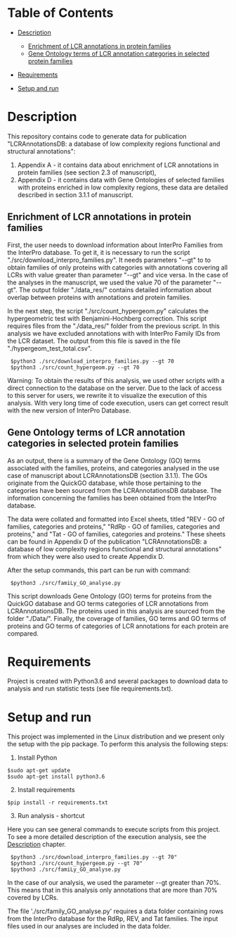 # Table of Contents

- [Description](#description)

    - [Enrichment of LCR annotations in protein families](#enrichment-of-lcr-annotations-in-protein-families)
    - [Gene Ontology terms of LCR annotation categories in selected protein families](#gene-ontology-terms-of-lcr-annotation-categories-in-selected-protein-families)

- [Requirements](#requirements-)

- [Setup and run](#requirements-)


# Description

This repository contains code to generate data for publication "LCRAnnotationsDB: a database of low complexity regions
functional and structural annotations":

1. Appendix A - it contains data about enrichment of LCR annotations in protein families (see section 2.3 of manuscript),
2. Appendix D - it contains data with Gene Ontologies of selected families with proteins enriched in low complexity
   regions, these data are detailed described in section 3.1.1 of manuscript.

## Enrichment of LCR annotations in protein families

First, the user needs to download information about InterPro Families from the InterPro database. 
To get it, it is necessary to run the script "./src/download_interpro_families.py". It needs parameters "--gt" to 
to obtain families of only proteins with categories with annotations covering all LCRs with value greater 
than parameter "--gt" and vice versa. In the case of the analyses in the manuscript, we used the value 70 of the parameter "--gt".
The output folder "./data_res/" contains detailed information about overlap between proteins with annotations 
and protein families. 

 In the next step, the script "./src/count_hypergeom.py" calculates the hypergeometric test with Benjamini-Hochberg correction. 
 This script requires files from the "./data_res/" folder from the previous script. In this analysis we have excluded annotations with 
 with InterPro Family IDs from the LCR dataset. The output from this file is saved in the file "./hypergeom_test_total.csv".


```
 $python3 ./src/download_interpro_families.py --gt 70
 $python3 ./src/count_hypergeom.py --gt 70
```

Warning: To obtain the results of this analysis, we used other scripts with a direct connection to the database on the server. 
Due to the lack of access to this server for users, we rewrite it to visualize the execution of this analysis. With very 
long time of code execution, users can get correct result with the new version of InterPro Database.

## Gene Ontology terms of LCR annotation categories in selected protein families

As an output, there is a summary of the Gene Ontology (GO) terms associated with the families, proteins, and categories 
analysed in the use case of manuscript about LCRAnnotationsDB (section 3.1.1). The GOs originate from the QuickGO database, while those pertaining to the categories have
been sourced from the LCRAnnotationsDB database. The information concerning the families has been obtained from the 
InterPro database.

The data were collated and formatted into Excel sheets, titled "REV - GO of families, categories and proteins," 
"RdRp - GO of families, categories and proteins," and "Tat - GO of families, categories and proteins." 
These sheets can be found in Appendix D of the publication 
"LCRAnnotationsDB: a database of low complexity regions functional and structural annotations" 
from which they were also used to create Appendix D.

After the setup commands, this part can be run with command:

```
 $python3 ./src/famiLy_GO_analyse.py
```

This script downloads Gene Ontology (GO) terms for proteins from the QuickGO database and GO terms categories of LCR 
annotations from LCRAnnotationsDB. The proteins used in this analysis are sourced from the folder "./Data/". Finally,
the coverage of families, GO terms and GO terms of proteins and GO terms of categories of LCR annotations for each 
protein are compared. 

# Requirements

Project is created with Python3.6 and several packages to download data to analysis and run statistic tests (see file
requirements.txt).

# Setup and run

This project was implemented in the Linux distribution and we present only the setup with the pip package. To perform this analysis
the following steps:

1. Install Python

```
$sudo apt-get update
$sudo apt-get install python3.6
```

2. Install requirements

```
$pip install -r requirements.txt
```

3. Run analysis - shortcut

Here you can see general commands to execute scripts from this project. To see a more detailed description of the execution analysis, see the [Description](#description) chapter.

```
 $python3 ./src/download_interpro_families.py --gt 70"
 $python3 ./src/count_hypergeom.py --gt 70"
 $python3 ./src/famiLy_GO_analyse.py
```

In the case of our analysis, we used the parameter --gt greater than 70%. This means that in this analysis only
annotations that are more than 70% covered by LCRs. 

The file './src/family_GO_analyse.py' requires a data folder containing rows from the InterPro database for the
RdRp, REV, and Tat families. The input files used in our analyses are included in the data folder.



